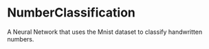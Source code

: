 # NumberClassification
A Neural Network that uses the Mnist dataset to classify handwritten numbers.
